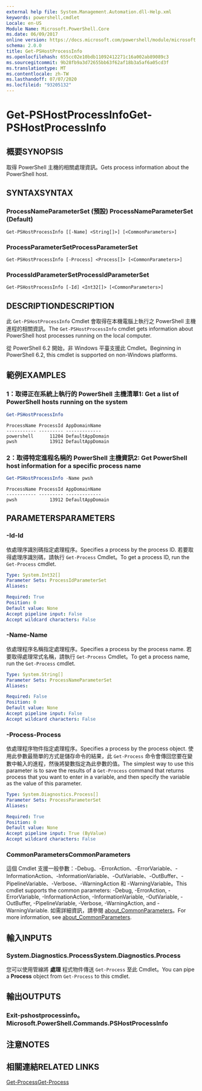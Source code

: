 ```yaml
---
external help file: System.Management.Automation.dll-Help.xml
keywords: powershell,cmdlet
Locale: en-US
Module Name: Microsoft.PowerShell.Core
ms.date: 06/09/2017
online version: https://docs.microsoft.com/powershell/module/microsoft.powershell.core/get-pshostprocessinfo?view=powershell-7.1&WT.mc_id=ps-gethelp
schema: 2.0.0
title: Get-PSHostProcessInfo
ms.openlocfilehash: 655cc02e10bdb11092412271c16a002ab89089c3
ms.sourcegitcommit: 9b28fb9a3d72655bb63f62af18b3a5af6a05cd3f
ms.translationtype: MT
ms.contentlocale: zh-TW
ms.lasthandoff: 07/07/2020
ms.locfileid: "93205132"
---
```

# <span data-ttu-id="a18b6-103">Get-PSHostProcessInfo</span><span class="sxs-lookup"><span data-stu-id="a18b6-103">Get-PSHostProcessInfo</span></span>

## <span data-ttu-id="a18b6-104">概要</span><span class="sxs-lookup"><span data-stu-id="a18b6-104">SYNOPSIS</span></span>
<span data-ttu-id="a18b6-105">取得 PowerShell 主機的相關處理資訊。</span><span class="sxs-lookup"><span data-stu-id="a18b6-105">Gets process information about the PowerShell host.</span></span>

## <span data-ttu-id="a18b6-106">SYNTAX</span><span class="sxs-lookup"><span data-stu-id="a18b6-106">SYNTAX</span></span>

### <span data-ttu-id="a18b6-107">ProcessNameParameterSet (預設) </span><span class="sxs-lookup"><span data-stu-id="a18b6-107">ProcessNameParameterSet (Default)</span></span>

```
Get-PSHostProcessInfo [[-Name] <String[]>] [<CommonParameters>]
```

### <span data-ttu-id="a18b6-108">ProcessParameterSet</span><span class="sxs-lookup"><span data-stu-id="a18b6-108">ProcessParameterSet</span></span>

```
Get-PSHostProcessInfo [-Process] <Process[]> [<CommonParameters>]
```

### <span data-ttu-id="a18b6-109">ProcessIdParameterSet</span><span class="sxs-lookup"><span data-stu-id="a18b6-109">ProcessIdParameterSet</span></span>

```
Get-PSHostProcessInfo [-Id] <Int32[]> [<CommonParameters>]
```

## <span data-ttu-id="a18b6-110">DESCRIPTION</span><span class="sxs-lookup"><span data-stu-id="a18b6-110">DESCRIPTION</span></span>

<span data-ttu-id="a18b6-111">此 `Get-PSHostProcessInfo` Cmdlet 會取得在本機電腦上執行之 PowerShell 主機進程的相關資訊。</span><span class="sxs-lookup"><span data-stu-id="a18b6-111">The `Get-PSHostProcessInfo` cmdlet gets information about PowerShell host processes running on the local computer.</span></span>

<span data-ttu-id="a18b6-112">從 PowerShell 6.2 開始，非 Windows 平臺支援此 Cmdlet。</span><span class="sxs-lookup"><span data-stu-id="a18b6-112">Beginning in PowerShell 6.2, this cmdlet is supported on non-Windows platforms.</span></span>

## <span data-ttu-id="a18b6-113">範例</span><span class="sxs-lookup"><span data-stu-id="a18b6-113">EXAMPLES</span></span>

### <span data-ttu-id="a18b6-114">1：取得正在系統上執行的 PowerShell 主機清單</span><span class="sxs-lookup"><span data-stu-id="a18b6-114">1: Get a list of PowerShell hosts running on the system</span></span>

```powershell
Get-PSHostProcessInfo
```

```Output
ProcessName ProcessId AppDomainName
----------- --------- -------------
powershell      11204 DefaultAppDomain
pwsh            13912 DefaultAppDomain
```

### <span data-ttu-id="a18b6-115">2：取得特定進程名稱的 PowerShell 主機資訊</span><span class="sxs-lookup"><span data-stu-id="a18b6-115">2: Get PowerShell host information for a specific process name</span></span>

```powershell
Get-PSHostProcessInfo -Name pwsh
```

```Output
ProcessName ProcessId AppDomainName
----------- --------- -------------
pwsh            13912 DefaultAppDomain
```

## <span data-ttu-id="a18b6-116">PARAMETERS</span><span class="sxs-lookup"><span data-stu-id="a18b6-116">PARAMETERS</span></span>

### <span data-ttu-id="a18b6-117">-Id</span><span class="sxs-lookup"><span data-stu-id="a18b6-117">-Id</span></span>

<span data-ttu-id="a18b6-118">依處理序識別碼指定處理程序。</span><span class="sxs-lookup"><span data-stu-id="a18b6-118">Specifies a process by the process ID.</span></span> <span data-ttu-id="a18b6-119">若要取得處理序識別碼，請執行 `Get-Process` Cmdlet。</span><span class="sxs-lookup"><span data-stu-id="a18b6-119">To get a process ID, run the `Get-Process` cmdlet.</span></span>

```yaml
Type: System.Int32[]
Parameter Sets: ProcessIdParameterSet
Aliases:

Required: True
Position: 0
Default value: None
Accept pipeline input: False
Accept wildcard characters: False
```

### <span data-ttu-id="a18b6-120">-Name</span><span class="sxs-lookup"><span data-stu-id="a18b6-120">-Name</span></span>

<span data-ttu-id="a18b6-121">依處理程序名稱指定處理程序。</span><span class="sxs-lookup"><span data-stu-id="a18b6-121">Specifies a process by the process name.</span></span> <span data-ttu-id="a18b6-122">若要取得處理常式名稱，請執行 `Get-Process` Cmdlet。</span><span class="sxs-lookup"><span data-stu-id="a18b6-122">To get a process name, run the `Get-Process` cmdlet.</span></span>

```yaml
Type: System.String[]
Parameter Sets: ProcessNameParameterSet
Aliases:

Required: False
Position: 0
Default value: None
Accept pipeline input: False
Accept wildcard characters: False
```

### <span data-ttu-id="a18b6-123">-Process</span><span class="sxs-lookup"><span data-stu-id="a18b6-123">-Process</span></span>

<span data-ttu-id="a18b6-124">依處理程序物件指定處理程序。</span><span class="sxs-lookup"><span data-stu-id="a18b6-124">Specifies a process by the process object.</span></span> <span data-ttu-id="a18b6-125">使用此參數最簡單的方式是儲存命令的結果，此 `Get-Process` 命令會傳回您要在變數中輸入的進程，然後將變數指定為此參數的值。</span><span class="sxs-lookup"><span data-stu-id="a18b6-125">The simplest way to use this parameter is to save the results of a `Get-Process` command that returns process that you want to enter in a variable, and then specify the variable as the value of this parameter.</span></span>

```yaml
Type: System.Diagnostics.Process[]
Parameter Sets: ProcessParameterSet
Aliases:

Required: True
Position: 0
Default value: None
Accept pipeline input: True (ByValue)
Accept wildcard characters: False
```

### <span data-ttu-id="a18b6-126">CommonParameters</span><span class="sxs-lookup"><span data-stu-id="a18b6-126">CommonParameters</span></span>

<span data-ttu-id="a18b6-127">這個 Cmdlet 支援一般參數：-Debug、-ErrorAction、-ErrorVariable、-InformationAction、-InformationVariable、-OutVariable、-OutBuffer、-PipelineVariable、-Verbose、-WarningAction 和 -WarningVariable。</span><span class="sxs-lookup"><span data-stu-id="a18b6-127">This cmdlet supports the common parameters: -Debug, -ErrorAction, -ErrorVariable, -InformationAction, -InformationVariable, -OutVariable, -OutBuffer, -PipelineVariable, -Verbose, -WarningAction, and -WarningVariable.</span></span> <span data-ttu-id="a18b6-128">如需詳細資訊，請參閱 [about_CommonParameters](https://go.microsoft.com/fwlink/?LinkID=113216)。</span><span class="sxs-lookup"><span data-stu-id="a18b6-128">For more information, see [about_CommonParameters](https://go.microsoft.com/fwlink/?LinkID=113216).</span></span>

## <span data-ttu-id="a18b6-129">輸入</span><span class="sxs-lookup"><span data-stu-id="a18b6-129">INPUTS</span></span>

### <span data-ttu-id="a18b6-130">System.Diagnostics.Process</span><span class="sxs-lookup"><span data-stu-id="a18b6-130">System.Diagnostics.Process</span></span>

<span data-ttu-id="a18b6-131">您可以使用管線將 **處理** 程式物件傳送 `Get-Process` 至此 Cmdlet。</span><span class="sxs-lookup"><span data-stu-id="a18b6-131">You can pipe a **Process** object from `Get-Process` to this cmdlet.</span></span>

## <span data-ttu-id="a18b6-132">輸出</span><span class="sxs-lookup"><span data-stu-id="a18b6-132">OUTPUTS</span></span>

### <span data-ttu-id="a18b6-133">Exit-pshostprocessinfo。</span><span class="sxs-lookup"><span data-stu-id="a18b6-133">Microsoft.PowerShell.Commands.PSHostProcessInfo</span></span>

## <span data-ttu-id="a18b6-134">注意</span><span class="sxs-lookup"><span data-stu-id="a18b6-134">NOTES</span></span>

## <span data-ttu-id="a18b6-135">相關連結</span><span class="sxs-lookup"><span data-stu-id="a18b6-135">RELATED LINKS</span></span>

[<span data-ttu-id="a18b6-136">Get-Process</span><span class="sxs-lookup"><span data-stu-id="a18b6-136">Get-Process</span></span>](../Microsoft.PowerShell.Management/get-process.md)

